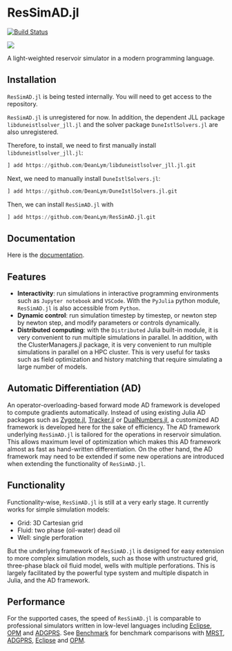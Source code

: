 # ResSimAD.jl

[![Build Status](https://travis-ci.com/DeanLym/ResSimAD.jl.svg?token=zPX8pK8q8xHrqbTxACjW&branch=master)](https://travis-ci.com/DeanLym/ResSimAD.jl)

[![](https://img.shields.io/badge/docs-stable-blue.svg)](https://deanlym.github.io/ResSimAD.jl/stable/)


A light-weighted reservoir simulator in a modern programming language.

## Installation
`ResSimAD.jl` is being tested internally. You will need to get access to the repository.

`ResSimAD.jl` is unregistered for now. In addition, the dependent JLL package `libduneistlsolver_jll.jl` and the solver package `DuneIstlSolvers.jl` are also unregistered.

Therefore, to install, we need to first manually install `libduneistlsolver_jll.jl`:

```julia
] add https://github.com/DeanLym/libduneistlsolver_jll.jl.git
```

Next, we need to manually install `DuneIstlSolvers.jl`:

```julia
] add https://github.com/DeanLym/DuneIstlSolvers.jl.git
```

Then, we can install `ResSimAD.jl` with

```julia
] add https://github.com/DeanLym/ResSimAD.jl.git
```

## Documentation

Here is the [documentation](https://deanlym.github.io/ResSimAD.jl/stable/).

## Features
- **Interactivity**: run simulations in interactive programming environments such as `Jupyter notebook` and `VSCode`. With the `PyJulia` python module, `ResSimAD.jl` is also accessible from `Python`.
- **Dynamic control**: run simulation timestep by timestep, or newton step by newton step, and modify parameters or controls dynamically.
- **Distributed computing**: with the `Distributed` Julia built-in module, it is very convenient to run multiple simulations in parallel. In addition, with the ClusterManagers.jl package, it is very convenient to run multiple simulations in parallel on a HPC cluster. This is very useful for tasks such as field optimization and history matching that require simulating a large number of models.

## Automatic Differentiation (AD)
An operator-overloading-based forward mode AD framework is developed to compute gradients automatically. Instead of using existing Julia AD packages such as [Zygote.jl](https://github.com/FluxML/Zygote.jl), [Tracker.jl](https://github.com/FluxML/Tracker.jl) or [DualNumbers.jl](https://github.com/JuliaDiff/DualNumbers.jl), a customized AD framework is developed here for the sake of efficiency. The AD framework underlying `ResSimAD.jl` is tailored for the operations in reservoir simulation. This allows maximum level of optimization which makes this AD framework almost as fast as hand-written differentiation. On the other hand, the AD framework may need to be extended if some new operations are introduced when extending the functionality of `ResSimAD.jl`.

## Functionality
Functionality-wise, `ResSimAD.jl` is still at a very early stage. It currently works for simple simulation models:
- Grid: 3D Cartesian grid
- Fluid: two phase (oil-water) dead oil
- Well: single perforation

But the underlying framework of `ResSimAD.jl` is designed for easy extension to more complex simulation models, such as those with unstructured grid, three-phase black oil fluid model, wells with multiple perforations. This is largely facilitated by the powerful type system and multiple dispatch in Julia, and the AD framework.

## Performance
For the supported cases, the speed of `ResSimAD.jl` is comparable to professional simulators written in low-level languages including [Eclipse](https://www.software.slb.com/products/eclipse), [OPM](https://opm-project.org/) and [ADGPRS](https://supri-b.stanford.edu/research-areas/ad-gprs). See [Benchmark](@ref) for benchmark comparisons with [MRST](https://www.sintef.no/projectweb/mrst/), [ADGPRS](https://supri-b.stanford.edu/research-areas/ad-gprs), [Eclipse](https://www.software.slb.com/products/eclipse) and [OPM](https://opm-project.org/).

